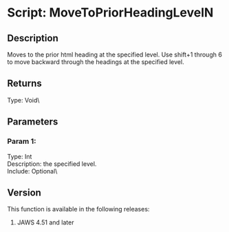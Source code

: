 # Script: MoveToPriorHeadingLevelN

## Description

Moves to the prior html heading at the specified level. Use shift+1
through 6 to move backward through the headings at the specified level.

## Returns

Type: Void\

## Parameters

### Param 1:

Type: Int\
Description: the specified level.\
Include: Optional\

## Version

This function is available in the following releases:

1.  JAWS 4.51 and later
